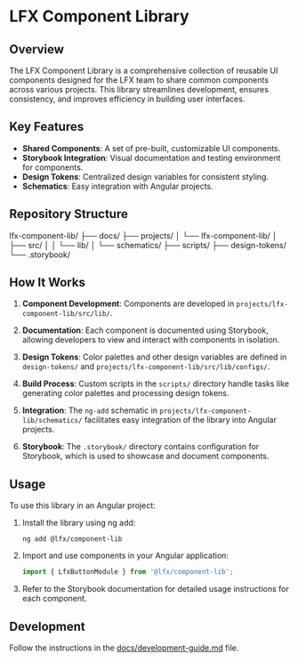 # LFX Component Library

## Overview

The LFX Component Library is a comprehensive collection of reusable UI components designed for the LFX team to share common components across various projects. This library streamlines development, ensures consistency, and improves efficiency in building user interfaces.

## Key Features

- **Shared Components**: A set of pre-built, customizable UI components.
- **Storybook Integration**: Visual documentation and testing environment for components.
- **Design Tokens**: Centralized design variables for consistent styling.
- **Schematics**: Easy integration with Angular projects.

## Repository Structure

lfx-component-lib/
├── docs/
├── projects/
│ └── lfx-component-lib/
│ ├── src/
│ │ └── lib/
│ └── schematics/
├── scripts/
├── design-tokens/
└── .storybook/

## How It Works

1. **Component Development**: Components are developed in `projects/lfx-component-lib/src/lib/`.

2. **Documentation**: Each component is documented using Storybook, allowing developers to view and interact with components in isolation.

3. **Design Tokens**: Color palettes and other design variables are defined in `design-tokens/` and `projects/lfx-component-lib/src/lib/configs/`.

4. **Build Process**: Custom scripts in the `scripts/` directory handle tasks like generating color palettes and processing design tokens.

5. **Integration**: The `ng-add` schematic in `projects/lfx-component-lib/schematics/` facilitates easy integration of the library into Angular projects.

6. **Storybook**: The `.storybook/` directory contains configuration for Storybook, which is used to showcase and document components.

## Usage

To use this library in an Angular project:

1. Install the library using ng add:
   ```
   ng add @lfx/component-lib
   ```

2. Import and use components in your Angular application:
   ```typescript
   import { LfxButtonModule } from '@lfx/component-lib';
   ```

3. Refer to the Storybook documentation for detailed usage instructions for each component.

## Development

Follow the instructions in the [docs/development-guide.md](docs/development-guide.md) file.
